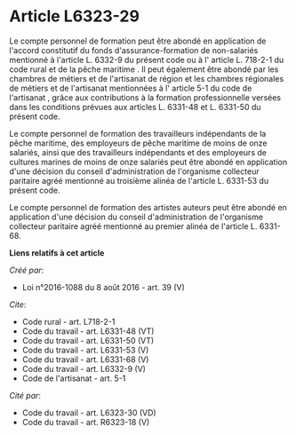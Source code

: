 # Article L6323-29

Le compte personnel de formation peut être abondé en application de l'accord constitutif du fonds d'assurance-formation de
non-salariés mentionné à l'article L. 6332-9 du présent code ou à l'
article L. 718-2-1 du code rural et de la pêche maritime
. Il peut également être abondé par les chambres de métiers et de l'artisanat de région et les chambres régionales de métiers
et de l'artisanat mentionnées à l'
article 5-1 du code de l'artisanat
, grâce aux contributions à la formation professionnelle versées dans les conditions prévues aux articles L. 6331-48 et L.
6331-50 du présent code. 

Le compte personnel de formation des travailleurs indépendants de la pêche maritime, des employeurs de pêche maritime de
moins de onze salariés, ainsi que des travailleurs indépendants et des employeurs de cultures marines de moins de onze
salariés peut être abondé en application d'une décision du conseil d'administration de l'organisme collecteur paritaire agréé
mentionné au troisième alinéa de l'article L. 6331-53 du présent code. 

Le compte personnel de formation des artistes auteurs peut être abondé en application d'une décision du conseil
d'administration de l'organisme collecteur paritaire agréé mentionné au premier alinéa de l'article L. 6331-68.

**Liens relatifs à cet article**

_Créé par_:

  - Loi n°2016-1088 du 8 août 2016 - art. 39 (V)

_Cite_:

  - Code rural - art. L718-2-1
  - Code du travail - art. L6331-48 (VT)
  - Code du travail - art. L6331-50 (VT)
  - Code du travail - art. L6331-53 (V)
  - Code du travail - art. L6331-68 (V)
  - Code du travail - art. L6332-9 (V)
  - Code de l'artisanat - art. 5-1

_Cité par_:

  - Code du travail - art. L6323-30 (VD)
  - Code du travail - art. R6323-18 (V)
